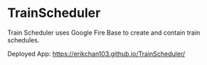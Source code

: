 # TrainScheduler

Train Scheduler uses Google Fire Base to create and contain train schedules.

Deployed App: https://erikchan103.github.io/TrainScheduler/
